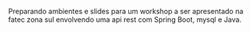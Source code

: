 Preparando ambientes e slides para um workshop a ser apresentado na fatec zona sul 
envolvendo uma api rest com Spring Boot, mysql e Java.